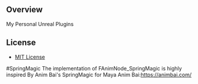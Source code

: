 
## Overview  
My Personal Unreal Plugins

## License  
* [MIT License](./LICENSE)  
  
#SpringMagic
The implementation of FAnimNode_SpringMagic is highly inspired By Anim Bai's SpringMagic for Maya
Anim Bai:https://animbai.com/